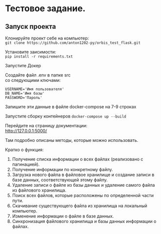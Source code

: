 # Тестовое задание.  

## Запуск проекта  

Клонируйте проект себе на компьютер:  
`git clone https://github.com/anton1202-py/orbis_test_flask.git`

Установите заисимости:  
`pip install -r requirements.txt`


Запустите Докер

Создайте файл .env в папке src  
со следующими ключами:  
```
USERNAME='Имя пользователя'
DB_NAME='Имя базы'
PASSWORD='Пароль'
```

Запишите эти данные в файле docker-compose на 7-9 строках

Запустите сборку контейнеров 
`docker-compose up --build`

Перейдите на страницу документации:  
http://127.0.0.1:5000/

Там подробно описаны методы, которые можно использовать.  

Кратко о функция:  
1. Получение списка информации о всех файлах (реализовано с пагинацией).  
2. Получение информации по конкретному файлу.  
3. Загрузка нового файла в файловое хранилище и создание записи в базе данных,
   соответствующей этому файлу.  
4. Удаление записи о файле из базы данных и удаление самого файла из файлового
   хранилища.  
5. Поиск всех файлов, которые расположены по определенной части пути.  
6. Скачивание существующего файла из хранилища на локальный компьютер.  
7. Изменение информации о файле в базе данных.  
8. Синхронизация файлового хранилища и базы данных информации о файлах.  
